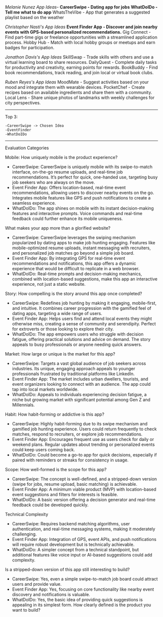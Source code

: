*Melanie Nunez App Ideas-*
**CareerSwipe - Dating app for jobs**
**WhatDoIDo - Tell me what to do app**
WhatsTheVibe - App that generates a suggested playlist based on the weather

*Christopher Nasti's App Ideas*
**Event Finder App - Discover and join nearby events with GPS-based personalized recommendations.**
Gig Connect - Find part-time gigs or freelance opportunities with a streamlined application process.
Hobby Hub - Match with local hobby groups or meetups and earn badges for participation.

*Jonathon Davis's App Ideas*
SkillSwap - Trade skills with others and use a virtual learning board to share resources.
DailyQuest - Complete daily tasks for productivity and creativity, earning points for rewards.
BookBuddy - Find book recommendations, track reading, and join local or virtual book clubs.

*Ruben Reyes's App Ideas*
MoodMate - Suggest activities based on your mood and integrate them with wearable devices.
PocketChef - Create recipes based on available ingredients and share them with a community.
Local Lens - Share unique photos of landmarks with weekly challenges for city perspectives.

-----------------------------------------------------------------
Top 3:

    -CareerSwipe -> Chosen Idea
    -EventFinder
    -WhatDoIDo
-----------------------------------------------------------------

Evaluation Categories

Mobile: How uniquely mobile is the product experience?
- CareerSwipe: CareerSwipe is uniquely mobile with its swipe-to-match interface, on-the-go resume uploads, and real-time job recommendations. It’s perfect for quick, one-handed use, targeting busy job seekers who are always on the move.
- Event Finder App: Offers location-based, real-time event recommendations, allowing users to discover nearby events on the go. Integrates mobile features like GPS and push notifications to create a seamless experience.
- WhatDoIDo: The app shines on mobile with its instant decision-making features and interactive prompts. Voice commands and real-time feedback could further enhance its mobile uniqueness.


What makes your app more than a glorified website?
- CareerSwipe: CareerSwipe leverages the swiping mechanism popularized by dating apps to make job hunting engaging. Features like mobile-optimized resume uploads, instant messaging with recruiters, and personalized job matches go beyond a simple job board.
- Event Finder App: By integrating GPS for real-time event recommendations and notifications, this app offers a dynamic experience that would be difficult to replicate in a web browser.
- WhatDoIDo: Real-time prompts and decision-making mechanics, combined with location-based suggestions, make this app an interactive experience, not just a static website.

Story: How compelling is the story around this app once completed?
- CareerSwipe: Redefines job hunting by making it engaging, mobile-first, and intuitive. It combines career progression with the gamified feel of dating apps, targeting a wide range of users.
- Event Finder App: Helps users find and attend local events they might otherwise miss, creating a sense of community and serendipity. Perfect for extroverts or those looking to explore their city.
- WhatDoIDo: The app empowers users who struggle with decision fatigue, offering practical solutions and advice on demand. The story appeals to busy professionals or anyone needing quick answers.

Market: How large or unique is the market for this app?
- CareerSwipe: Targets a vast global audience of job seekers across industries. Its unique, engaging approach appeals to younger professionals frustrated by traditional platforms like LinkedIn.
- Event Finder App: The market includes urban dwellers, tourists, and event organizers looking to connect with an audience. The app could tap into local markets worldwide.
- WhatDoIDo: Appeals to individuals experiencing decision fatigue, a niche but growing market with significant potential among Gen Z and Millennials.

Habit: How habit-forming or addictive is this app?
- CareerSwipe: Highly habit-forming due to its swipe mechanism and gamified job hunting experience. Users could return frequently to check matches, respond to recruiters, or explore job recommendations.
- Event Finder App: Encourages frequent use as users check for daily or weekend plans. Regular updates about trending or personalized events could keep users coming back.
- WhatDoIDo: Could become a go-to app for quick decisions, especially if paired with reminders or streaks for consistency in usage.

Scope: How well-formed is the scope for this app?
- CareerSwipe: The concept is well-defined, and a stripped-down version (swipe for jobs, resume upload, basic matching) is achievable.
- Event Finder App: A minimum viable product (MVP) with location-based event suggestions and filters for interests is feasible.
- WhatDoIDo: A basic version offering a decision generator and real-time feedback could be developed quickly.

Technical Complexity
- CareerSwipe: Requires backend matching algorithms, user authentication, and real-time messaging systems, making it moderately challenging.
- Event Finder App: Integration of GPS, event APIs, and push notifications will require robust development but is technically achievable.
- WhatDoIDo: A simpler concept from a technical standpoint, but additional features like voice input or AI-based suggestions could add complexity.

Is a stripped-down version of this app still interesting to build?
- CareerSwipe: Yes, even a simple swipe-to-match job board could attract users and provide value.
- Event Finder App: Yes, focusing on core functionality like nearby event discovery and notifications is valuable.
- WhatDoIDo: Yes, the basic idea of providing quick suggestions is appealing in its simplest form.
How clearly defined is the product you want to build?
